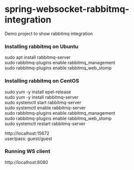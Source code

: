 # spring-websocket-rabbitmq-integration
Demo project to show rabbitmq integration

### Installing rabbitmq on Ubuntu
sudo apt install rabbitmq-server  
sudo rabbitmq-plugins enable rabbitmq_management  
sudo rabbitmq-plugins enable rabbitmq_web_stomp  

### Installing rabbitmq on CentOS
sudo yum -y install epel-release  
sudo yum -y install rabbitmq-server  
sudo systemctl start rabbitmq-server  
sudo systemctl enable rabbitmq-server  
sudo rabbitmq-plugins enable rabbitmq_management  
sudo rabbitmq-plugins enable rabbitmq_web_stomp  
sudo systemctl restart rabbitmq-server  

http://localhost:15672  
user/pass: guest/guest

### Running WS client
http://localhost:8080


